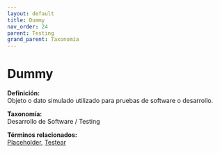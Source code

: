 ```yaml
---
layout: default
title: Dummy
nav_order: 24
parent: Testing
grand_parent: Taxonomía
---
```


# Dummy

**Definición:**  
Objeto o dato simulado utilizado para pruebas de software o desarrollo.

**Taxonomía:**  
Desarrollo de Software / Testing

**Términos relacionados:**  
[Placeholder](https://maleniski.github.io/diccionario-angl-tec-mx/docs/taxonomia/desarrollo-de-software-/-testing/placeholder.html), [Testear](https://maleniski.github.io/diccionario-angl-tec-mx/docs/taxonomia/desarrollo-de-software-/-testing/testear.html)
